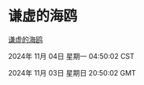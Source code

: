 # 谦虚的海鸥
[谦虚的海鸥](http://219.139.197.74:56308/qxdho/course/base/hotlink/index.php)

2024年 11月 04日 星期一 04:50:02 CST

2024年 11月 03日 星期日 20:50:02 GMT
